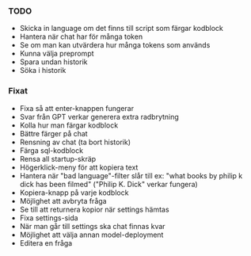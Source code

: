 ### TODO

* Skicka in language om det finns till script som färgar kodblock
* Hantera när chat har för många token
* Se om man kan utvärdera hur många tokens som används
* Kunna välja preprompt
* Spara undan historik
* Söka i historik

### Fixat 
* Fixa så att enter-knappen fungerar
* Svar från GPT verkar generera extra radbrytning
* Kolla hur man färgar kodblock
* Bättre färger på chat
* Rensning av chat (ta bort historik)
* Färga sql-kodblock
* Rensa all startup-skräp
* Högerklick-meny för att kopiera text
* Hantera när "bad language"-filter slår till ex: "what books by philip k dick has been filmed" ("Philip K. Dick" verkar fungera)
* Kopiera-knapp på varje kodblock
* Möjlighet att avbryta fråga
* Se till att returnera kopior när settings hämtas
* Fixa settings-sida
* När man går till settings ska chat finnas kvar
* Möjlighet att välja annan model-deployment
* Editera en fråga
